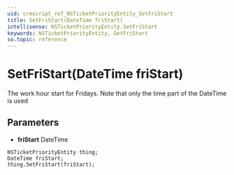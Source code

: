 ```yaml
---
uid: crmscript_ref_NSTicketPriorityEntity_SetFriStart
title: SetFriStart(DateTime friStart)
intellisense: NSTicketPriorityEntity.SetFriStart
keywords: NSTicketPriorityEntity, GetFriStart
so.topic: reference
---
```


# SetFriStart(DateTime friStart)

The work hour start for Fridays. Note that only the time part of the DateTime is used

## Parameters

* **friStart** DateTime

```crmscript
NSTicketPriorityEntity thing;
DateTime friStart;
thing.SetFriStart(friStart);
```

